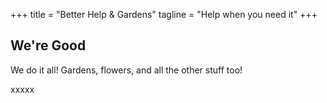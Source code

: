 +++
title = "Better Help & Gardens"
tagline = "Help when you need it"
+++

## We're Good

We do it all! Gardens, flowers, and all the other stuff too!











































xxxxx



















